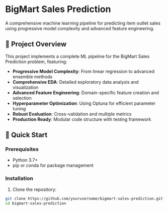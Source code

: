 # BigMart Sales Prediction

A comprehensive machine learning pipeline for predicting item outlet sales using progressive model complexity and advanced feature engineering.

## 🎯 Project Overview

This project implements a complete ML pipeline for the BigMart Sales Prediction problem, featuring:

- **Progressive Model Complexity**: From linear regression to advanced ensemble methods
- **Comprehensive EDA**: Detailed exploratory data analysis and visualization
- **Advanced Feature Engineering**: Domain-specific feature creation and selection
- **Hyperparameter Optimization**: Using Optuna for efficient parameter tuning
- **Robust Evaluation**: Cross-validation and multiple metrics
- **Production Ready**: Modular code structure with testing framework

## 🚀 Quick Start

### Prerequisites

- Python 3.7+
- pip or conda for package management

### Installation

1. Clone the repository:

```bash
git clone https://github.com/yourusername/bigmart-sales-prediction.git
cd bigmart-sales-prediction
```
